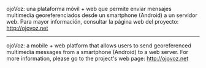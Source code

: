 ojoVoz: una plataforma móvil + web que permite enviar mensajes multimedia georeferenciados desde un smartphone (Android) a un servidor web. Para mayor información, consultar la página web del proyecto: http://ojovoz.net

---

ojoVoz: a mobile + web platform that allows users to send georeferenced multimedia messages from a smartphone (Android) to a web server. For more information, please go to the project's web page: http://ojovoz.net

